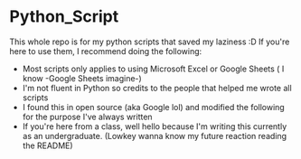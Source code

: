 # Python_Script

This whole repo is for my python scripts that saved my laziness :D
If you're here to use them, I recommend doing the following:
  - Most scripts only applies to using Microsoft Excel or Google Sheets ( I know -Google Sheets imagine-)
  - I'm not fluent in Python so credits to the people that helped me wrote all scripts
  - I found this in open source (aka Google lol) and modified the following for the purpose I've always written
  - If you're here from a class, well hello because I'm writing this currently as an undergraduate. (Lowkey wanna know my future reaction reading the README)
